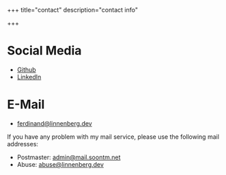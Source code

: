 +++
title="contact"
description="contact info"

+++

# Social Media

- [Github](https://github.com/Scarjit)
- [LinkedIn](https://www.linkedin.com/in/ferdinand-l-b1124321b)

# E-Mail

- [ferdinand@linnenberg.dev](mailto:ferdinand@linnenberg.dev)

If you have any problem with my mail service, please use the following mail addresses:

 - Postmaster: [admin@mail.soontm.net](mailto:admin@mail.soontm.net)
 - Abuse: [abuse@linnenberg.dev](mailto:abuse@linnenberg.dev)
